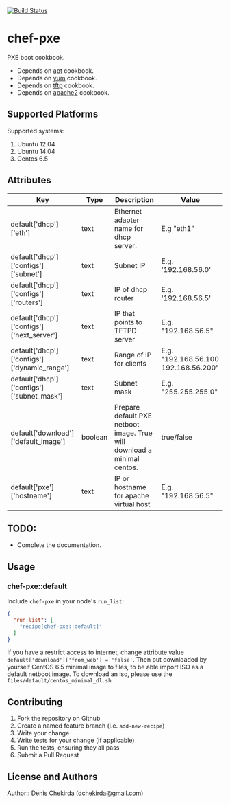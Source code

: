 [![Build Status](https://travis-ci.org/Rocklviv/chef-pxe.svg?branch=master)](https://travis-ci.org/Rocklviv/chef-pxe)
# chef-pxe

PXE boot cookbook.
* Depends on [apt](https://supermarket.getchef.com/cookbooks/apt) cookbook.
* Depends on [yum](https://supermarket.getchef.com/cookbooks/yum) cookbook.
* Depends on [tftp](https://supermarket.getchef.com/cookbooks/tftp) cookbook.
* Depends on [apache2](https://supermarket.getchef.com/cookbooks/apache2) cookbook.

## Supported Platforms
Supported systems:
<ol>
  <li>Ubuntu 12.04</li>
  <li>Ubuntu 14.04</li>
  <li>Centos 6.5</li>
</ol>

## Attributes

| Key | Type | Description | Value |
|-----|------|-------------|-------|
| default['dhcp']['eth'] | text | Ethernet adapter name for dhcp server. | E.g "eth1" |
| default['dhcp']['configs']['subnet'] | text | Subnet IP | E.g. '192.168.56.0' |
| default['dhcp']['configs']['routers'] | text | IP of dhcp router | E.g. '192.168.56.5' |
| default['dhcp']['configs']['next_server'] | text | IP that points to TFTPD server | E.g. "192.168.56.5" |
| default['dhcp']['configs']['dynamic_range'] | text | Range of IP for clients | E.g. "192.168.56.100 192.168.56.200" |
| default['dhcp']['configs']['subnet_mask'] | text | Subnet mask | E.g. "255.255.255.0" |
| default['download']['default_image'] | boolean | Prepare default PXE netboot image. True will download a minimal centos. | true/false |
| default['pxe']['hostname'] | text | IP or hostname for apache virtual host | E.g. "192.168.56.5" |


## TODO:
* Complete the documentation.

## Usage

### chef-pxe::default

Include `chef-pxe` in your node's `run_list`:

```json
{
  "run_list": [
    "recipe[chef-pxe::default]"
  ]
}
```

If you have a restrict access to internet, change attribute value
``` default['download']['from_web'] = 'false' ```.
Then put downloaded by yourself CentOS 6.5 minimal image to files, to be able import ISO as a default netboot image.
To download an iso, please use the ``` files/default/centos_minimal_dl.sh ```

## Contributing

1. Fork the repository on Github
2. Create a named feature branch (i.e. `add-new-recipe`)
3. Write your change
4. Write tests for your change (if applicable)
5. Run the tests, ensuring they all pass
6. Submit a Pull Request

## License and Authors

Author:: Denis Chekirda (dchekirda@gmail.com)
